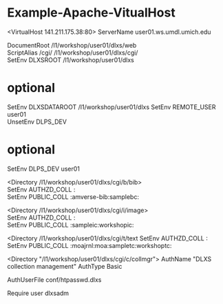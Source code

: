 # Example-Apache-VitualHost

<VirtualHost 141.211.175.38:80>
  ServerName user01.ws.umdl.umich.edu  

  DocumentRoot          /l1/workshop/user01/dlxs/web  
  ScriptAlias   /cgi/   /l1/workshop/user01/dlxs/cgi/  
  SetEnv DLXSROOT       /l1/workshop/user01/dlxs<br>  
  # optional
  SetEnv DLXSDATAROOT   /l1/workshop/user01/dlxs
  SetEnv REMOTE_USER    user01  
  UnsetEnv DLPS_DEV
  # optional  
  SetEnv DLPS_DEV       user01

<Directory /l1/workshop/user01/dlxs/cgi/b/bib>   
  SetEnv AUTHZD_COLL  :    
  SetEnv PUBLIC_COLL  :amverse-bib:samplebc:
</Directory>  

<Directory /l1/workshop/user01/dlxs/cgi/i/image>    
  SetEnv AUTHZD_COLL  :   
  SetEnv PUBLIC_COLL  :sampleic:workshopic:
</Directory>

<Directory /l1/workshop/user01/dlxs/cgi/t/text
  SetEnv AUTHZD_COLL  :
  SetEnv PUBLIC_COLL  :moajrnl:moa:sampletc:workshoptc:
</Directory> 

<Directory "/l1/workshop/user01/dlxs/cgi/c/collmgr">
  AuthName "DLXS collection management"
  AuthType Basic

  AuthUserFile conf/htpasswd.dlxs

  Require user dlxsadm
</Directory>
</VirtualHost> 
